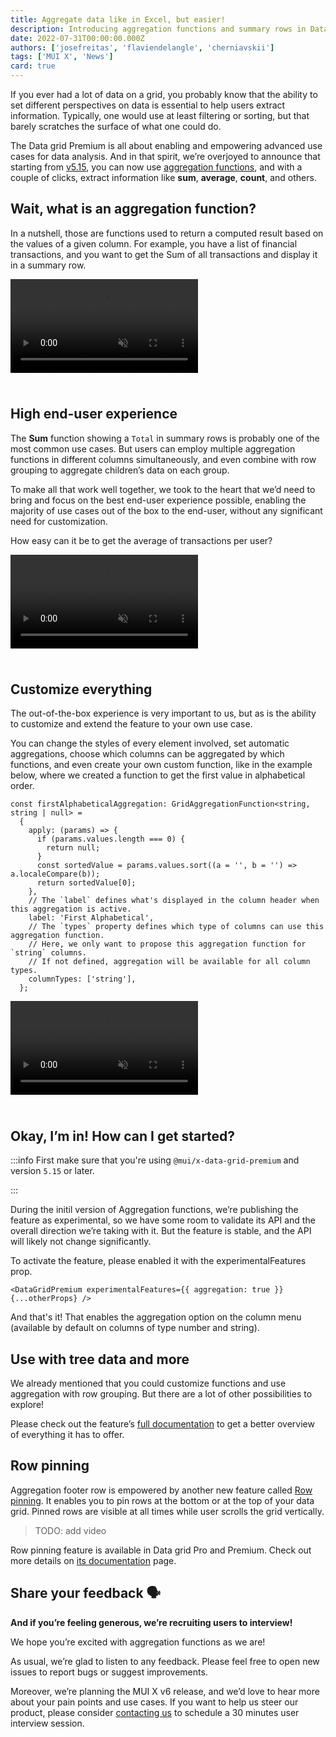 ```yaml
---
title: Aggregate data like in Excel, but easier!
description: Introducing aggregation functions and summary rows in Data grid Premium.
date: 2022-07-31T00:00:00.000Z
authors: ['josefreitas', 'flaviendelangle', 'cherniavskii']
tags: ['MUI X', 'News']
card: true
---
```


If you ever had a lot of data on a grid, you probably know that the ability to set different perspectives on data is essential to help users extract information. Typically, one would use at least filtering or sorting, but that barely scratches the surface of what one could do.

The Data grid Premium is all about enabling and empowering advanced use cases for data analysis. And in that spirit, we’re overjoyed to announce that starting from [v5.15](changelog-link), you can now use [aggregation functions](/x/react-data-grid/aggregation/), and with a couple of clicks, extract information like **sum**, **average**, **count**, and others.

## Wait, what is an aggregation function?

In a nutshell, those are functions used to return a computed result based on the values of a given column. For example, you have a list of financial transactions, and you want to get the Sum of all transactions and display it in a summary row.

<video style="margin-bottom: 24px;" autoplay muted loop playsinline controls>
  <source src="/static/blog/aggregation-functions/summary-row.mp4" type="video/mp4" />
</video>

## High end-user experience

The **Sum** function showing a `Total` in summary rows is probably one of the most common use cases. But users can employ multiple aggregation functions in different columns simultaneously, and even combine with row grouping to aggregate children’s data on each group.

To make all that work well together, we took to the heart that we’d need to bring and focus on the best end-user experience possible, enabling the majority of use cases out of the box to the end-user, without any significant need for customization.

How easy can it be to get the average of transactions per user?

<video style="margin-bottom: 24px;" autoplay muted loop playsinline controls>
  <source src="/static/blog/aggregation-functions/with-row-grouping.mp4" type="video/mp4" />
</video>

## Customize everything

The out-of-the-box experience is very important to us, but as is the ability to customize and extend the feature to your own use case.

You can change the styles of every element involved, set automatic aggregations, choose which columns can be aggregated by which functions, and even create your own custom function, like in the example below, where we created a function to get the first value in alphabetical order.

```tsx
const firstAlphabeticalAggregation: GridAggregationFunction<string, string | null> =
  {
    apply: (params) => {
      if (params.values.length === 0) {
        return null;
      }
      const sortedValue = params.values.sort((a = '', b = '') => a.localeCompare(b));
      return sortedValue[0];
    },
    // The `label` defines what's displayed in the column header when this aggregation is active.
    label: 'First Alphabetical',
    // The `types` property defines which type of columns can use this aggregation function.
    // Here, we only want to propose this aggregation function for `string` columns.
    // If not defined, aggregation will be available for all column types.
    columnTypes: ['string'],
  };
```

<video style="margin-bottom: 24px;" autoplay muted loop playsinline controls>
  <source src="/static/blog/aggregation-functions/with-custom-functions.mp4" type="video/mp4" />
</video>

## Okay, I’m in! How can I get started?

:::info
First make sure that you're using `@mui/x-data-grid-premium` and version `5.15` or later.

:::

During the initil version of Aggregation functions, we’re publishing the feature as experimental, so we have some room to validate its API and the overall direction we’re taking with it.
But the feature is stable, and the API will likely not change significantly.

To activate the feature, please enabled it with the experimentalFeatures prop.

```tsx
<DataGridPremium experimentalFeatures={{ aggregation: true }} {...otherProps} />
```

And that's it! That enables the aggregation option on the column menu (available by default on columns of type number and string).

## Use with tree data and more

We already mentioned that you could customize functions and use aggregation with row grouping. But there are a lot of other possibilities to explore!

Please check out the feature’s [full documentation](/x/react-data-grid/aggregation/) to get a better overview of everything it has to offer.

## Row pinning

Aggregation footer row is empowered by another new feature called [Row pinning](/x/react-data-grid/rows/#row-pinning).
It enables you to pin rows at the bottom or at the top of your data grid.
Pinned rows are visible at all times while user scrolls the grid vertically.

> TODO: add video

Row pinning feature is available in Data grid Pro and Premium.
Check out more details on [its documentation](/x/react-data-grid/rows/#row-pinning) page.

## Share your feedback 🗣

**And if you’re feeling generous, we’re recruiting users to interview!**

We hope you’re excited with aggregation functions as we are!

As usual, we’re glad to listen to any feedback. Please feel free to open new issues to report bugs or suggest improvements.

Moreover, we’re planning the MUI X v6 release, and we’d love to hear more about your pain points and use cases.
If you want to help us steer our product, please consider [contacting us](https://forms.gle/vsBv6CLPz9h57xg8A) to schedule a 30 minutes user interview session.
